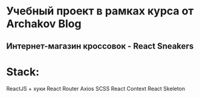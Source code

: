 # Учебный проект в рамках курса от Archakov Blog

## Интернет-магазин кроссовок - React Sneakers

# Stack:

ReactJS + хуки
React Router
Axios
SCSS
React Context
React Skeleton
